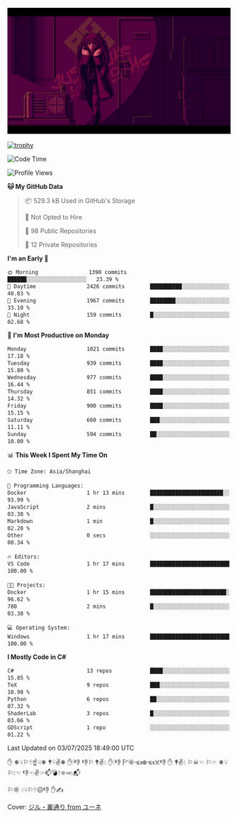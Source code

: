 ![](imgs/main.png)

[![trophy](https://github-profile-trophy.vercel.app/?username=NeilKleistGao&theme=dracula)](https://github.com/ryo-ma/github-profile-trophy)

<!--START_SECTION:waka-->
![Code Time](http://img.shields.io/badge/Code%20Time-1%2C788%20hrs%2037%20mins-blue)

![Profile Views](http://img.shields.io/badge/Profile%20Views-0-blue)

**🐱 My GitHub Data** 

> 📦 529.3 kB Used in GitHub's Storage 
 > 
> 🚫 Not Opted to Hire
 > 
> 📜 98 Public Repositories 
 > 
> 🔑 12 Private Repositories 
 > 
**I'm an Early 🐤** 

```text
🌞 Morning                1390 commits        ██████░░░░░░░░░░░░░░░░░░░   23.39 % 
🌆 Daytime                2426 commits        ██████████░░░░░░░░░░░░░░░   40.83 % 
🌃 Evening                1967 commits        ████████░░░░░░░░░░░░░░░░░   33.10 % 
🌙 Night                  159 commits         █░░░░░░░░░░░░░░░░░░░░░░░░   02.68 % 
```
📅 **I'm Most Productive on Monday** 

```text
Monday                   1021 commits        ████░░░░░░░░░░░░░░░░░░░░░   17.18 % 
Tuesday                  939 commits         ████░░░░░░░░░░░░░░░░░░░░░   15.80 % 
Wednesday                977 commits         ████░░░░░░░░░░░░░░░░░░░░░   16.44 % 
Thursday                 851 commits         ████░░░░░░░░░░░░░░░░░░░░░   14.32 % 
Friday                   900 commits         ████░░░░░░░░░░░░░░░░░░░░░   15.15 % 
Saturday                 660 commits         ███░░░░░░░░░░░░░░░░░░░░░░   11.11 % 
Sunday                   594 commits         ██░░░░░░░░░░░░░░░░░░░░░░░   10.00 % 
```


📊 **This Week I Spent My Time On** 

```text
🕑︎ Time Zone: Asia/Shanghai

💬 Programming Languages: 
Docker                   1 hr 13 mins        ███████████████████████░░   93.99 % 
JavaScript               2 mins              █░░░░░░░░░░░░░░░░░░░░░░░░   03.38 % 
Markdown                 1 min               █░░░░░░░░░░░░░░░░░░░░░░░░   02.28 % 
Other                    0 secs              ░░░░░░░░░░░░░░░░░░░░░░░░░   00.34 % 

🔥 Editors: 
VS Code                  1 hr 17 mins        █████████████████████████   100.00 % 

🐱‍💻 Projects: 
Docker                   1 hr 15 mins        ████████████████████████░   96.62 % 
780                      2 mins              █░░░░░░░░░░░░░░░░░░░░░░░░   03.38 % 

💻 Operating System: 
Windows                  1 hr 17 mins        █████████████████████████   100.00 % 
```

**I Mostly Code in C#** 

```text
C#                       13 repos            ████░░░░░░░░░░░░░░░░░░░░░   15.85 % 
TeX                      9 repos             ███░░░░░░░░░░░░░░░░░░░░░░   10.98 % 
Python                   6 repos             ██░░░░░░░░░░░░░░░░░░░░░░░   07.32 % 
ShaderLab                3 repos             █░░░░░░░░░░░░░░░░░░░░░░░░   03.66 % 
GDScript                 1 repo              ░░░░░░░░░░░░░░░░░░░░░░░░░   01.22 % 
```




 Last Updated on 03/07/2025 18:49:00 UTC
<!--END_SECTION:waka-->

✋ ❄☟⚐🕆☝☟❄ 🕈☟✌❄ ✋🕯👎 👎⚐ 🕈✌💧 ✋🕯👎 🏱☼☜❄☜☠👎 ✋ 🕈✌💧 ⚐☠☜ ⚐☞ ❄☟⚐💧☜ 👎☜✌☞📫💣🕆❄☜💧📬

⚐☼ 💧☟⚐🕆☹👎 ✋✍

Cover: [ジル・裏通り from ユーネ](https://www.pixiv.net/artworks/62127066)
